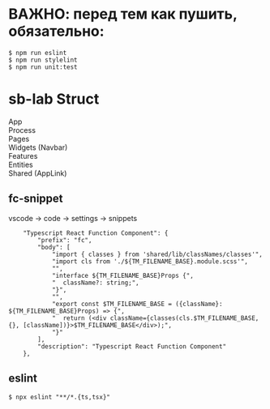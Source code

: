 # ВАЖНО: перед тем как пушить, обязательно:

```
$ npm run eslint
$ npm run stylelint
$ npm run unit:test
```

# sb-lab Struct

App </br>
Process </br>
Pages </br>
Widgets (Navbar)</br>
Features </br>
Entities </br>
Shared (AppLink)</br>

## fc-snippet

vscode -> code -> settings -> snippets

```
	"Typescript React Function Component": {
		"prefix": "fc",
		"body": [
			"import { classes } from 'shared/lib/classNames/classes'",
			"import cls from './${TM_FILENAME_BASE}.module.scss'",
			"",
			"interface ${TM_FILENAME_BASE}Props {",
			"  className?: string;",
			"}",
			"",
			"export const $TM_FILENAME_BASE = ({className}: ${TM_FILENAME_BASE}Props) => {",
			"  return (<div className={classes(cls.$TM_FILENAME_BASE, {}, [className])}>$TM_FILENAME_BASE</div>);",
			"}"
		],
		"description": "Typescript React Function Component"
	},
```

## eslint

```
$ npx eslint "**/*.{ts,tsx}"
```
